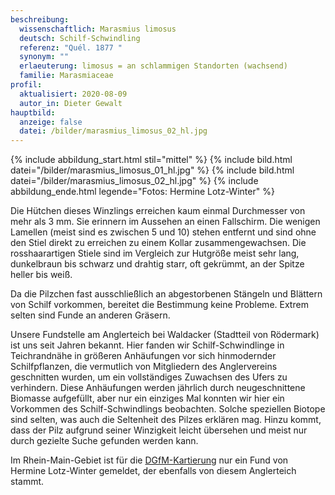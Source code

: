 ```yaml
---
beschreibung:
  wissenschaftlich: Marasmius limosus
  deutsch: Schilf-Schwindling
  referenz: "Quél. 1877 "
  synonym: ""
  erlaeuterung: limosus = an schlammigen Standorten (wachsend)
  familie: Marasmiaceae
profil:
  aktualisiert: 2020-08-09
  autor_in: Dieter Gewalt
hauptbild:
  anzeige: false
  datei: /bilder/marasmius_limosus_02_hl.jpg
---
```

{% include abbildung_start.html stil="mittel" %}
{% include bild.html datei="/bilder/marasmius_limosus_01_hl.jpg" %}
{% include bild.html datei="/bilder/marasmius_limosus_02_hl.jpg" %}
{% include abbildung_ende.html legende="Fotos: Hermine Lotz-Winter" %}

Die Hütchen dieses Winzlings erreichen kaum einmal Durchmesser von mehr als 3 mm. Sie erinnern im Aussehen an einen Fallschirm. Die wenigen Lamellen (meist sind es zwischen 5 und 10) stehen entfernt und sind ohne den Stiel direkt zu erreichen zu einem Kollar zusammengewachsen. Die rosshaarartigen Stiele sind im Vergleich zur Hutgröße meist sehr lang, dunkelbraun bis schwarz und drahtig starr, oft gekrümmt, an der Spitze heller bis weiß.

Da die Pilzchen fast ausschließlich an abgestorbenen Stängeln und Blättern von Schilf vorkommen, bereitet die Bestimmung keine Probleme. Extrem selten sind Funde an anderen Gräsern.

Unsere Fundstelle am Anglerteich bei Waldacker (Stadtteil von Rödermark) ist uns seit Jahren bekannt. Hier fanden wir Schilf-Schwindlinge in Teichrandnähe in größeren Anhäufungen vor sich hinmodernder Schilfpflanzen, die vermutlich von Mitgliedern des Anglervereins geschnitten wurden, um ein vollständiges Zuwachsen des Ufers zu verhindern. Diese Anhäufungen werden jährlich durch neugeschnittene Biomasse aufgefüllt, aber nur ein einziges Mal konnten wir hier ein Vorkommen des Schilf-Schwindlings beobachten. Solche speziellen Biotope sind selten, was auch die Seltenheit des Pilzes erklären mag. Hinzu kommt, dass der Pilz aufgrund seiner Winzigkeit leicht übersehen und meist nur durch gezielte Suche gefunden werden kann.

Im Rhein-Main-Gebiet ist für die [DGfM-Kartierung](http://hessen.pilze-deutschland.de/organismen/marasmius-limosus-qu%C3%A9l-1877) nur ein Fund von Hermine Lotz-Winter gemeldet, der ebenfalls von diesem Anglerteich stammt.